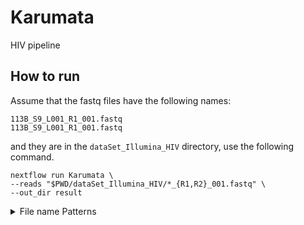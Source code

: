 # Karumata
 HIV pipeline

## How to run
Assume that the fastq files have the following names:
```
113B_S9_L001_R1_001.fastq
113B_S9_L001_R1_001.fastq
```
and they are in the `dataSet_Illumina_HIV` directory, use the following command.

```
nextflow run Karumata \
--reads "$PWD/dataSet_Illumina_HIV/*_{R1,R2}_001.fastq" \
--out_dir result 
```



<details>
<summary>File name Patterns</summary>
<br>

For files with the following pattern, use `*_{1,2}.fastq`
```
SRR18513032_1.fastq
SRR18513032_2.fastq
```

For files with the following pattern, use `*_{R1,R2}.fastq`
```
SRR18513032_R1.fastq
SRR18513032_R2.fastq
```
</details>

